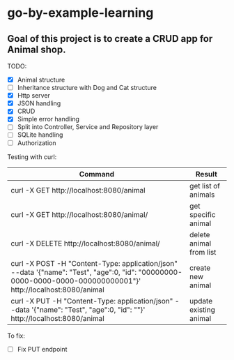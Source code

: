 # go-by-example-learning

## Goal of this project is to create a CRUD app for Animal shop.

TODO:
- [X] Animal structure
- [ ] Inheritance structure with Dog and Cat structure
- [X] Http server
- [X] JSON handling
- [X] CRUD
- [X] Simple error handling
- [ ] Split into Controller, Service and Repository layer
- [ ] SQLite handling
- [ ] Authorization

Testing with curl:

| Command | Result |
| --- | --- |
| curl -X GET http://localhost:8080/animal | get list of animals |
| curl -X GET http://localhost:8080/animal/<id> | get specific animal |
| curl -X DELETE http://localhost:8080/animal/<id> | delete animal from list |
| curl -X POST -H "Content-Type: application/json" --data '{"name": "Test", "age":0, "id": "00000000-0000-0000-0000-000000000001"}' http://localhost:8080/animal | create new animal |
| curl -X PUT -H "Content-Type: application/json" --data '{"name": "Test", "age":0, "id": "<existing ID>"}' http://localhost:8080/animal | update existing animal |

To fix:
- [ ] Fix PUT endpoint
